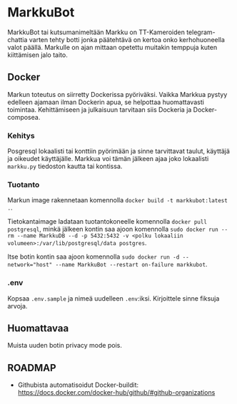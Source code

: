 # MarkkuBot

MarkkuBot tai kutsumanimeltään Markku on TT-Kameroiden telegram-chattia varten tehty botti jonka päätehtävä on kertoa onko kerhohuoneella valot päällä. Markulle on ajan mittaan opetettu muitakin temppuja kuten kiittämisen jalo taito.

## Docker

Markun toteutus on siirretty Dockerissa pyöriväksi. Vaikka Markkua pystyy edelleen ajamaan ilman Dockerin apua, se helpottaa huomattavasti toimintaa. Kehittämiseen ja julkaisuun tarvitaan siis Dockeria ja Docker-composea.

### Kehitys

Posgresql lokaalisti tai konttiin pyörimään ja sinne tarvittavat taulut, käyttäjä ja oikeudet käyttäjälle.
Markkua voi tämän jälkeen ajaa joko lokaalisti `markku.py` tiedoston kautta tai kontissa.  

### Tuotanto

Markun image rakennetaan komennolla `docker build -t markkubot:latest .`.

Tietokantaimage ladataan tuotantokoneelle komennolla `docker pull postgresql`, minkä jälkeen kontin saa ajoon komennolla `sudo docker run --rm --name MarkkuDB --d -p 5432:5432 -v <polku lokaaliin volumeen>:/var/lib/postgresql/data postgres`.

Itse botin kontin saa ajoon komennolla `sudo docker run -d --network="host" --name MarkkuBot --restart on-failure markkubot`.

### .env

Kopsaa `.env.sample` ja nimeä uudelleen `.env`:iksi. Kirjoittele sinne fiksuja arvoja.

## Huomattavaa

Muista uuden botin privacy mode pois.

## ROADMAP

* Githubista automatisoidut Docker-buildit: https://docs.docker.com/docker-hub/github/#github-organizations

